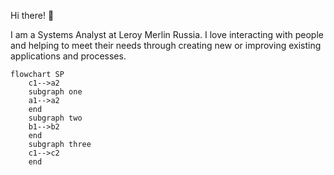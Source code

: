 Hi there! 👋

I am a Systems Analyst at Leroy Merlin Russia. I love interacting with people and helping to meet their needs through creating new or improving existing applications and processes.

```mermaid
flowchart SP
    c1-->a2
    subgraph one
    a1-->a2
    end
    subgraph two
    b1-->b2
    end
    subgraph three
    c1-->c2
    end
```
